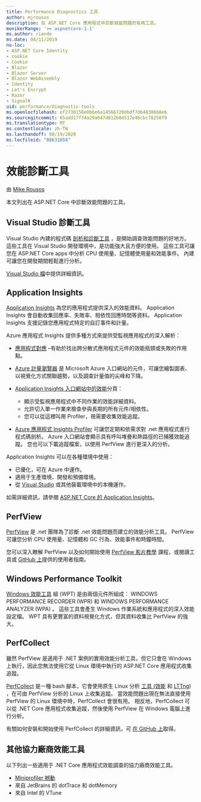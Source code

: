 ```yaml
---
title: Performance Diagnostics 工具
author: mjrousos
description: 在 ASP.NET Core 應用程式中診斷效能問題的有用工具。
monikerRange: '>= aspnetcore-1.1'
ms.author: riande
ms.date: 04/11/2019
no-loc:
- ASP.NET Core Identity
- cookie
- Cookie
- Blazor
- Blazor Server
- Blazor WebAssembly
- Identity
- Let's Encrypt
- Razor
- SignalR
uid: performance/diagnostic-tools
ms.openlocfilehash: ef2730156e0b6e6a1456b720dbdf7db48386b8e6
ms.sourcegitcommit: 65add17f74a29a647d812b04517e46cbc78258f9
ms.translationtype: MT
ms.contentlocale: zh-TW
ms.lasthandoff: 08/19/2020
ms.locfileid: "88631858"
---
```

# <a name="performance-diagnostic-tools"></a>效能診斷工具

由 [Mike Rousos](https://github.com/mjrousos)

本文列出在 ASP.NET Core 中診斷效能問題的工具。

## <a name="visual-studio-diagnostic-tools"></a>Visual Studio 診斷工具

Visual Studio 內建的程式碼 [剖析和診斷工具](/visualstudio/profiling) ，是開始調查效能問題的好地方。 這些工具在 Visual Studio 開發環境中，是功能強大且方便的使用。 這些工具可讓您在 ASP.NET Core apps 中分析 CPU 使用量、記憶體使用量和效能事件。 內建可讓您在開發期間輕鬆進行分析。

[Visual Studio 檔](/visualstudio/profiling/profiling-overview)中提供詳細資訊。

## <a name="application-insights"></a>Application Insights

[Application Insights](/azure/application-insights/app-insights-overview) 為您的應用程式提供深入的效能資料。 Application Insights 會自動收集回應率、失敗率、相依性回應時間等資料。 Application Insights 支援記錄您應用程式特定的自訂事件和計量。

Azure 應用程式 Insights 提供多種方式來提供受監視應用程式的深入解析：

- [應用程式對應](/azure/application-insights/app-insights-app-map) –有助於找出跨分散式應用程式元件的效能瓶頸或失敗的作用點。
- [Azure 計量瀏覽器](/azure/azure-monitor/platform/metrics-getting-started) 是 Microsoft Azure 入口網站的元件，可讓您繪製圖表、以視覺化方式關聯趨勢，以及調查計量值的尖峰和下降。
- [Application Insights 入口網站中的效能](/azure/application-insights/app-insights-tutorial-performance)分頁：

  - 顯示受監視應用程式中不同作業的效能詳細資料。
  - 允許切入單一作業來檢查參與長期的所有元件/相依性。
  - 您可以從這裡叫用 Profiler，視需要收集效能追蹤。

- [Azure 應用程式 Insights Profiler](/azure/azure-monitor/app/profiler) 可讓您定期和依需求對 .net 應用程式進行程式碼剖析。  Azure 入口網站會顯示具有呼叫堆疊和熱路徑的已捕獲效能追蹤。 您也可以下載追蹤檔案，以使用 PerfView 進行更深入的分析。

Application Insights 可以在各種環境中使用：

- 已優化，可在 Azure 中運作。
- 適用于生產環境、開發和預備環境。
- 從 [Visual Studio](/azure/application-insights/app-insights-visual-studio) 或其他裝載環境中的本機運作。

如需詳細資訊，請參閱 [ASP.NET Core 的 Application Insights](/azure/application-insights/app-insights-asp-net-core)。

## <a name="perfview"></a>PerfView

[PerfView](https://github.com/Microsoft/perfview) 是 .net 團隊為了診斷 .net 效能問題而建立的效能分析工具。 PerfView 可讓您分析 CPU 使用量、記憶體和 GC 行為、效能事件和時鐘時間。

您可以深入瞭解 PerfView 以及如何開始使用 [PerfView 影片教學](https://channel9.msdn.com/Series/PerfView-Tutorial) 課程，或閱讀工具或 [GitHub 上](https://github.com/Microsoft/perfview)提供的使用者指南。

## <a name="windows-performance-toolkit"></a>Windows Performance Toolkit

[Windows 效能工具](/windows-hardware/test/wpt/) 組 (WPT) 是由兩個元件所組成： WINDOWS PERFORMANCE RECORDER (WPR) 和 WINDOWS PERFORMANCE ANALYZER (WPA) 。 這些工具會產生 Windows 作業系統和應用程式的深入效能設定檔。 WPT 具有更豐富的資料視覺化方式，但其資料收集比 PerfView 的強大。

## <a name="perfcollect"></a>PerfCollect

雖然 PerfView 是適用于 .NET 案例的實用效能分析工具，但它只會在 Windows 上執行，因此您無法使用它從 Linux 環境中執行的 ASP.NET Core 應用程式收集追蹤。

[PerfCollect](https://github.com/dotnet/coreclr/blob/master/Documentation/project-docs/linux-performance-tracing.md) 是一種 bash 腳本，它會使用原生 Linux 分析 [工具 (效能](https://perf.wiki.kernel.org/index.php/Main_Page) 和 [LTTng](https://lttng.org/)) ，在可由 PerfView 分析的 Linux 上收集追蹤。 當效能問題出現在無法直接使用 PerfView 的 Linux 環境中時，PerfCollect 會很有用。 相反地，PerfCollect 可以從 .NET Core 應用程式收集追蹤，然後使用 PerfView 在 Windows 電腦上進行分析。

有關如何安裝和開始使用 PerfCollect 的詳細資訊，可 [在 GitHub 上](https://github.com/dotnet/coreclr/blob/master/Documentation/project-docs/linux-performance-tracing.md)取得。

## <a name="other-third-party-performance-tools"></a>其他協力廠商效能工具

以下列出一些適用于 .NET Core 應用程式效能調查的協力廠商效能工具。

- [Miniprofiler 撼動](https://miniprofiler.com/)
- 來自 JetBrains 的 dotTrace 和 dotMemory
- 來自 Intel 的 VTune
